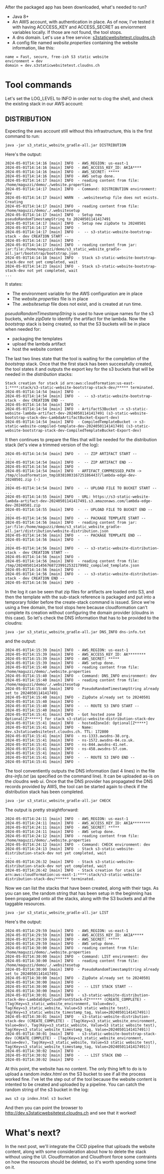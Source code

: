 After the packaged app has been downloaded, what's needed to run?
- Java 8+
- An AWS account, with authentication in place. As of now, I've tested it with having ACCCESS_KEY and ACCESS_SECRET as enviornment variables locally. If those are not found, the tool stops.
- A dns domain. Let's use a free service: [s3staticwebsitetest.cloudns.ch](s3staticwebsitetest.cloudns.ch)
- A config file named _website.properties_ containing the website information, like this:
```
name = Fast, secure, free-ish S3 static website
environment = dev
domain = dev.s3staticwebsitetest.cloudns.ch
```
# Tool commands
Let's set the LOG_LEVEL to INFO in order not to clog the shell, and check the existing stack in our AWS account:

## DISTRIBUTION
Expecting the aws account still without this infrastructure, this is the first command to run:

```
java -jar s3_static_website_gradle-all.jar DISTRIBUTION
```
Here's the output:
```
2024-05-01T14:14:16 [main] INFO  - AWS_REGION: us-east-1
2024-05-01T14:14:16 [main] INFO  - AWS_ACCESS_KEY_ID: AKIA****
2024-05-01T14:14:16 [main] INFO  - AWS_SECRET: *****
2024-05-01T14:14:16 [main] INFO  - AWS setup done.
2024-05-01T14:14:17 [main] INFO  - reading content from file: /home/maguzzi/demo/./website.properties
2024-05-01T14:14:17 [main] INFO  - Command: DISTRIBUTION environment: dev
2024-05-01T14:14:17 [main] WARN  - .websitesetup file does not exists. Creating
2024-05-01T14:14:17 [main] INFO  - reading content from file: /home/maguzzi/demo/./.websitesetup
2024-05-01T14:14:17 [main] INFO  - Setup new pseudoRandomTimestampString to 20240501141417491
2024-05-01T14:14:17 [main] INFO  - Setup new zipDate to 20240501
2024-05-01T14:14:17 [main] INFO  - 
2024-05-01T14:14:17 [main] INFO  -  -- s3-static-website-bootstrap-stack - dev CREATION START --
2024-05-01T14:14:17 [main] INFO  - 
2024-05-01T14:14:17 [main] INFO  - reading content from jar: jar:file:/home/maguzzi/demo/s3_static_website_gradle-all.jar!/bootstrap/bootstrap.json
2024-05-01T14:14:18 [main] INFO  - Stack s3-static-website-bootstrap-stack-dev not yet completed, wait
2024-05-01T14:14:23 [main] INFO  - Stack s3-static-website-bootstrap-stack-dev not yet completed, wait
...
```
It states:
- The environment variable for the AWS configuration are in place
- The *website.properties* file is in place
- The *.websitesetup* file does not exist, and is created at run time.

*pseudoRandomTimestampString* is used to have unique names for the s3 buckets, while *zipDate* to identify the artifact for the lambda.
Now the *bootstrap* stack is being created, so that the S3 buckets will be in place when needed for:
- packaging the templates
- upload the lambda artifact
- host the website content

The last two lines state that the tool is waiting for the completion of the *bootstrap* stack.
Once that the first stack has been successfully created, the tool states it and outputs the export key for the s3 buckets that will be needed in the *distribution* stacks:
```
Stack creation for stack id arn:aws:cloudformation:us-east-1:****:stack/s3-static-website-bootstrap-stack-dev/***** terminated.
2024-05-01T14:14:54 [main] INFO  - 
2024-05-01T14:14:54 [main] INFO  -  -- s3-static-website-bootstrap-stack - dev CREATION END --
2024-05-01T14:14:54 [main] INFO  - 
2024-05-01T14:14:54 [main] INFO  - ArtifactS3Bucket -> s3-static-website-lambda-artifact-dev-20240501141417491 (s3-static-website-bootstrap-stack-dev-LambdaArtifactBucket-Export-dev)
2024-05-01T14:14:54 [main] INFO  - CompiledTemplateBucket -> s3-static-website-compiled-template-dev-20240501141417491 (s3-static-website-bootstrap-stack-dev-CompiledTemplateBucket-Export-dev)
```
It then continues to prepare the files that will be needed for the distribution stack (let's view a trimmed version of the log):
```
2024-05-01T14:14:54 [main] INFO  -  -- ZIP ARTIFACT START --
...
2024-05-01T14:14:54 [main] INFO  -  -- ZIP ARTIFACT END --
2024-05-01T14:14:54 [main] INFO  - 
2024-05-01T14:14:54 [main] INFO  - ARTIFACT_COMPRESSED_PATH -> /tmp/cloudformation_tmp10381003167251864437/lambda-edge-dev-20240501.zip (-)
...
2024-05-01T14:14:54 [main] INFO  -  -- UPLOAD FILE TO BUCKET START --
...
2024-05-01T14:14:55 [main] INFO  - URL: https://s3-static-website-lambda-artifact-dev-20240501141417491.s3.amazonaws.com/lambda-edge-dev-20240501.zip
2024-05-01T14:14:55 [main] INFO  -  -- UPLOAD FILE TO BUCKET END --
...
2024-05-01T14:14:56 [main] INFO  -  -- PACKAGE TEMPLATE START --
2024-05-01T14:14:56 [main] INFO  - reading content from jar: jar:file:/home/maguzzi/demo/s3_static_website_gradle-all.jar!/distribution/website-distribution.json
2024-05-01T14:14:56 [main] INFO  -  -- PACKAGE TEMPLATE END --
2024-05-01T14:14:56 [main] INFO  - 
...
2024-05-01T14:14:56 [main] INFO  -  -- s3-static-website-distribution-stack - dev CREATION START --
2024-05-01T14:14:56 [main] INFO  - 
2024-05-01T14:14:56 [main] INFO  - reading content from file: /tmp/202405011414567687239912532179902_compiled_template.json
2024-05-01T14:14:56 [main] INFO  - 
2024-05-01T14:14:56 [main] INFO  -  -- s3-static-website-distribution-stack - dev CREATION END --
2024-05-01T14:14:56 [main] INFO  - 
```
In the log it can be seen that zip files for artifacts are loaded onto S3, and then the template with the sub-stack reference is packaged and put into a temporary folder before the create-stack command is issued.
Since we're using a free domain, the tool stops here because cloudformation can't complete its creation without configuring the domain provider (cloudns in this case). So let's check the DNS information that has to be provided to the cloudns:
```
java -jar s3_static_website_gradle-all.jar DNS_INFO dns-info.txt
```
and the output:
```
2024-05-01T14:15:39 [main] INFO  - AWS_REGION: us-east-1
2024-05-01T14:15:39 [main] INFO  - AWS_ACCESS_KEY_ID: AK********
2024-05-01T14:15:39 [main] INFO  - AWS_SECRET: *****
2024-05-01T14:15:39 [main] INFO  - AWS setup done.
2024-05-01T14:15:40 [main] INFO  - reading content from file: /home/maguzzi/demo/./website.properties
2024-05-01T14:15:40 [main] INFO  - Command: DNS_INFO environment: dev
2024-05-01T14:15:40 [main] INFO  - reading content from file: /home/maguzzi/demo/./.websitesetup
2024-05-01T14:15:40 [main] INFO  - PseudoRandomTimestampString already set to 20240501141417491
2024-05-01T14:15:40 [main] INFO  - ZipDate already set to 20240501
2024-05-01T14:15:40 [main] INFO  - 
2024-05-01T14:15:40 [main] INFO  -  -- ROUTE 53 INFO START --
2024-05-01T14:15:40 [main] INFO  - 
2024-05-01T14:15:41 [main] INFO  - Got hosted zone Id Optional[Z******] for stack s3-static-website-distribution-stack-dev
2024-05-01T14:15:41 [main] INFO  - hostedZoneId: Optional[Z*****]
2024-05-01T14:15:41 [main] INFO  - Name: dev.s3staticwebsitetest.cloudns.ch. TTL: 172800
2024-05-01T14:15:41 [main] INFO  - ns-1333.awsdns-38.org.
2024-05-01T14:15:41 [main] INFO  - ns-1572.awsdns-04.co.uk.
2024-05-01T14:15:41 [main] INFO  - ns-844.awsdns-41.net.
2024-05-01T14:15:41 [main] INFO  - ns-458.awsdns-57.com.
2024-05-01T14:15:41 [main] INFO  - 
2024-05-01T14:15:41 [main] INFO  -  -- ROUTE 53 INFO END --
2024-05-01T14:15:41 [main] INFO  - 
```
The tool conventiently outputs the DNS information (last 4 lines) in the file *dns-info.txt* (as specified on the command line).
It can be uploaded as-is on the cloudns web ui.
Once that the DNS provider has propagated the DNS records provided by AWS, the tool can be started again to check if the distribution stack has been completed.
```
java -jar s3_static_website_gradle-all.jar CHECK
```
The output is pretty straightforward:
```
2024-05-01T14:24:11 [main] INFO  - AWS_REGION: us-east-1
2024-05-01T14:24:11 [main] INFO  - AWS_ACCESS_KEY_ID: AKIA********
2024-05-01T14:24:11 [main] INFO  - AWS_SECRET: *****
2024-05-01T14:24:11 [main] INFO  - AWS setup done.
2024-05-01T14:24:12 [main] INFO  - reading content from file: /home/maguzzi/demo/./website.properties
2024-05-01T14:24:12 [main] INFO  - Command: CHECK environment: dev
2024-05-01T14:24:13 [main] INFO  - Stack s3-static-website-distribution-stack-dev not yet completed, wait
...
2024-05-01T14:26:32 [main] INFO  - Stack s3-static-website-distribution-stack-dev not yet completed, wait
2024-05-01T14:26:42 [main] INFO  - Stack creation for stack id arn:aws:cloudformation:us-east-1:****:stack/s3-static-website-distribution-stack-dev/****** terminated.
```
Now we can list the stacks that have been created, along with their tags. As you can see, the random string that has been setup in the beginning has been propagated onto all the stacks, along with the S3 buckets and all the taggable resources.
```
java -jar s3_static_website_gradle-all.jar LIST
```
Here's the output:
```
2024-05-01T14:29:59 [main] INFO  - AWS_REGION: us-east-1
2024-05-01T14:29:59 [main] INFO  - AWS_ACCESS_KEY_ID: AKIA*****
2024-05-01T14:29:59 [main] INFO  - AWS_SECRET: *****
2024-05-01T14:29:59 [main] INFO  - AWS setup done.
2024-05-01T14:30:00 [main] INFO  - reading content from file: /home/maguzzi/demo/./website.properties
2024-05-01T14:30:00 [main] INFO  - Command: LIST environment: dev
2024-05-01T14:30:00 [main] INFO  - reading content from file: /home/maguzzi/demo/./.websitesetup
2024-05-01T14:30:00 [main] INFO  - PseudoRandomTimestampString already set to 20240501141417491
2024-05-01T14:30:00 [main] INFO  - ZipDate already set to 20240501
2024-05-01T14:30:00 [main] INFO  - 
2024-05-01T14:30:00 [main] INFO  -  -- LIST STACK START --
2024-05-01T14:30:00 [main] INFO  - 
2024-05-01T14:30:01 [main] INFO  - s3-static-website-distribution-stack-dev-LambdaEdgeCloudFrontStack-FZ****** (CREATE_COMPLETE) - [Tag(Key=s3_static_website_environment, Value=dev), Tag(Key=s3_static_website, Value=S3 static website test), Tag(Key=s3_static_website_timestamp_tag, Value=20240501141417491)]
2024-05-01T14:30:01 [main] INFO  - s3-static-website-distribution-stack-dev (CREATE_COMPLETE) - [Tag(Key=s3_static_website_environment, Value=dev), Tag(Key=s3_static_website, Value=S3 static website test), Tag(Key=s3_static_website_timestamp_tag, Value=20240501141417491)]
2024-05-01T14:30:01 [main] INFO  - s3-static-website-bootstrap-stack-dev (CREATE_COMPLETE) - [Tag(Key=s3_static_website_environment, Value=dev), Tag(Key=s3_static_website, Value=S3 static website test), Tag(Key=s3_static_website_timestamp_tag, Value=20240501141417491)]
2024-05-01T14:30:02 [main] INFO  - 
2024-05-01T14:30:02 [main] INFO  -  -- LIST STACK END --
2024-05-01T14:30:02 [main] INFO  - 
```
At this point, the website has no content. The only thing left to do is to upload a random *index.html* on the S3 bucket to see if all the process worked fine. I've let the step out of the tool because the website content is intented to be created and uploaded by a pipeline.
You can catch the random string of the s3 bucket in the log:
```
aws s3 cp index.html s3 bucket
```
And then you can point the browser to http://dev.s3staticwebsitetest.cloudns.ch and see that it worked!

# What's next?
In the next post, we'll integrate the CICD pipeline that uploads the website content, along with some consideration about how to delete the stack without using the UI. Cloudformation and Cloudfront force some contraints on how the resources should be deleted, so it's worth spending some time on it.
